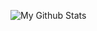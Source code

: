 ![My Github Stats](https://github-readme-stats.vercel.app/api?username=innaky&count_private=true&show_icons=true&include_all_commits=true&theme=tokyonight)
